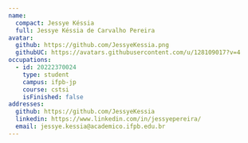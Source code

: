```yaml
---
name:
  compact: Jessye Késsia
  full: Jessye Késsia de Carvalho Pereira
avatar:
  github: https://github.com/JessyeKessia.png
  githubUC: https://avatars.githubusercontent.com/u/128109017?v=4
occupations:
  - id: 20222370024
    type: student
    campus: ifpb-jp
    course: cstsi
    isFinished: false
addresses:
  github: https://github.com/JessyeKessia
  linkedin: https://www.linkedin.com/in/jessyepereira/
  email: jessye.kessia@academico.ifpb.edu.br
---
```


